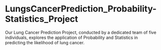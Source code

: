 # LungsCancerPrediction_Probability-Statistics_Project
Our Lung Cancer Prediction Project, conducted by a dedicated team of five individuals, explores the application of Probability and Statistics in predicting the likelihood of lung cancer.
